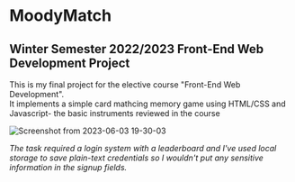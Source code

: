 <h1> MoodyMatch </h1>

<h2>Winter Semester 2022/2023 Front-End Web Development Project</h2>

<p>This is my final project for the elective course "Front-End Web Development". <br> 
It implements a simple card mathcing memory game using HTML/CSS and Javascript- the basic instruments reviewed in the course <br>
</p>


![Screenshot from 2023-06-03 19-30-03](https://github.com/Wo11and/MemoryGame/assets/93873508/21e0432a-cd6b-49d3-856c-3b991c19075a)

<i> The task required a login system with a leaderboard and I've used local storage to save plain-text credentials so I wouldn't put any sensitive information in the signup fields. </i>

